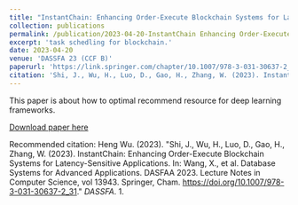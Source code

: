 ```yaml
---
title: "InstantChain: Enhancing Order-Execute Blockchain Systems for Latency-Sensitive Applications"
collection: publications
permalink: /publication/2023-04-20-InstantChain Enhancing Order-Execute Blockchain Systems for Latency-Sensitive Applications
excerpt: 'task schedling for blockchain.'
date: 2023-04-20
venue: 'DASSFA 23 (CCF B)'
paperurl: 'https://link.springer.com/chapter/10.1007/978-3-031-30637-2_31'
citation: 'Shi, J., Wu, H., Luo, D., Gao, H., Zhang, W. (2023). InstantChain: Enhancing Order-Execute Blockchain Systems for Latency-Sensitive Applications. In: Wang, X., et al. Database Systems for Advanced Applications. DASFAA 2023. Lecture Notes in Computer Science, vol 13943. Springer, Cham. https://doi.org/10.1007/978-3-031-30637-2_31'
---
```

This paper is about how to optimal recommend resource for deep learning frameworks.

[Download paper here](https://link.springer.com/chapter/10.1007/978-3-031-30637-2_31)

Recommended citation: Heng Wu. (2023). "Shi, J., Wu, H., Luo, D., Gao, H., Zhang, W. (2023). InstantChain: Enhancing Order-Execute Blockchain Systems for Latency-Sensitive Applications. In: Wang, X., et al. Database Systems for Advanced Applications. DASFAA 2023. Lecture Notes in Computer Science, vol 13943. Springer, Cham. https://doi.org/10.1007/978-3-031-30637-2_31." <i>DASSFA</i>. 1.
